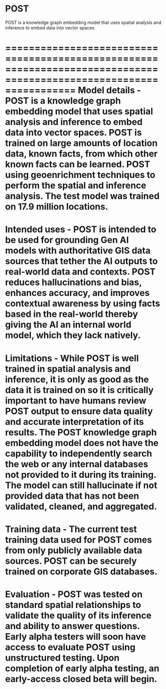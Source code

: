 # POST
POST is a knowledge graph embedding model that uses spatial analysis and inference to embed data into vector spaces.

====================================================================================================================
Model details -  POST is a knowledge graph embedding model that uses spatial analysis and inference to embed data 
into vector spaces. POST is trained on large amounts of location data, known facts, from which other known facts can 
be learned. POST using geoenrichment techniques to perform the spatial and inference analysis. The test model was 
trained on 17.9 million locations. 
====================================================================================================================
Intended uses -  POST is intended to be used for grounding Gen AI models with authoritative GIS data sources that 
tether the AI outputs to real-world data and contexts. POST reduces hallucinations and bias, enhances accuracy, and 
improves contextual awareness by using facts based in the real-world thereby giving the AI an internal world model, 
which they lack natively. 
====================================================================================================================
Limitations - While POST is well trained in spatial analysis and inference, it is only as good as the data it is 
trained on so it is critically important to have humans review POST output to ensure data quality and accurate 
interpretation of its results. The POST knowledge graph embedding model does not have the capability to 
independently search the web or any internal databases not provided to it during its training. The model can still 
hallucinate if not provided data that has not been validated, cleaned, and aggregated.
====================================================================================================================
Training data - The current test training data used for POST comes from only publicly available data sources. POST 
can be securely trained on corporate GIS databases.
====================================================================================================================
Evaluation - POST was tested on standard spatial relationships to validate the quality of its inference and ability 
to answer questions. Early alpha testers will soon have access to evaluate POST using unstructured testing. Upon 
completion of early alpha testing, an early-access closed beta will begin.
====================================================================================================================
